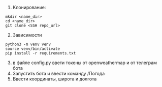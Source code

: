 1. Клонирование:
``` 
mkdir <name_dir>
cd <name_dir>
git clone <SSH repo_url>
```

2. Зависимости
```
python3 -m venv venv
source venv/bin/activate
pip install -r requirements.txt
```
3. в файле config.py ввети токены от openweathermap и от телеграм бота
4. Запустить бота и ввести команду /Погода
5. Ввести координаты, широта и долгота
